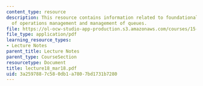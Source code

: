 ```yaml
---
content_type: resource
description: This resource contains information related to foundational components
  of operations management and management of queues.
file: https://ol-ocw-studio-app-production.s3.amazonaws.com/courses/15-760a-operations-management-spring-2002/3a2597887c580db1a7807bd1731b7280_lecture18_mar18.pdf
file_type: application/pdf
learning_resource_types:
- Lecture Notes
parent_title: Lecture Notes
parent_type: CourseSection
resourcetype: Document
title: lecture18_mar18.pdf
uid: 3a259788-7c58-0db1-a780-7bd1731b7280
---
```

